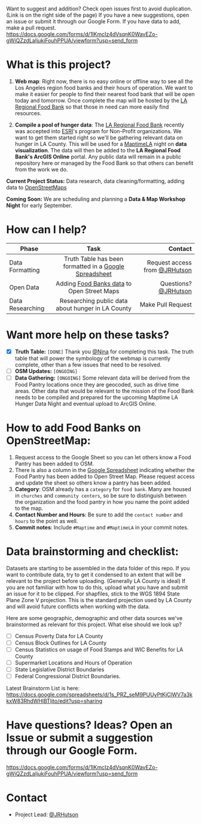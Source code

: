 Want to suggest and addition? Check open issues first to avoid duplication. (Link is on the right side of the page) If you have a new suggestions, open an issue or submit it through our Google Form. If you have data to add, make a pull request.
https://docs.google.com/forms/d/1IKmcIz4dVsqnK0WavEZo-gWiQZzdLaIjukiFouhPPUA/viewform?usp=send_form

# What is this project?

1. **Web map**: Right now, there is no easy online or offline way to see all the Los Angeles region food banks and their hours of operation. We want to make it easier for people to find their nearest food bank that will be open today and tomorrow. Once complete the map will be hosted by the [LA Regional Food Bank](https://www.lafoodbank.org/) so that those in need can more easily find resources.

2. **Compile a pool of hunger data**: The [LA Regional Food Bank](https://www.lafoodbank.org/) recently was accepted into [ESRI](http://www.esri.com/)'s program for Non-Profit organizations. We want to get them started right so we'll be gathering relevant data on hunger in LA County. This will be used for a [MaptimeLA](http://maptimela.github.io) night on **data visualization**. The data will then be added to the **LA Regional Food Bank's ArcGIS Online** portal. Any public data will remain in a public repository here or managed by the Food Bank so that others can benefit from the work we do.
 
**Current Project Status:** Data research, data cleaning/formatting, adding data to [OpenStreetMaps](http://www.openstreetmap.org/)

**Coming Soon:** We are scheduling and planning a **Data & Map Workshop Night** for early September.

# How can I help?

| Phase        | Task           | Contact  |
| ------------- |:-------------:| -----:|
| Data Formatting      | Truth Table has been formatted in a [Google Spreadsheet](https://docs.google.com/spreadsheets/d/1gfOMO2hE7KMb1lE7e9YKVpDVm0taH_0C9uIxy3KfZkM/edit#gid=0) |  Request access from [@JRHutson](https://github.com/JRHutson)  |
| Open Data | Adding [Food Banks data](https://docs.google.com/spreadsheets/d/1gfOMO2hE7KMb1lE7e9YKVpDVm0taH_0C9uIxy3KfZkM/edit#gid=0) to Open Street Maps |  Questions?  [@JRHutson](https://github.com/JRHutson) |
| Data Researching     | Researching public data about hunger in LA County      |   Make Pull Request |

# Want more help on these tasks? 

- [x] **Truth Table:** `[DONE]` Thank you [@Nina](https://github.com/matikin9) for completing this task. The truth table that will power the symbology of the webmap is currently complete, other than a few issues that need to be resolved.
- [ ] **OSM Updates:** `[ONGOING]` 
- [ ] **Data Gathering:** `[ONGOING]` Some relevant data will be derived from the Food Pantry locations once they are geocoded, such as drive time areas. Other data that would be relevant to the mission of the Food Bank needs to be compiled and prepared for the upcoming Maptime LA Hunger Data Night and eventual upload to ArcGIS Online.

# How to add Food Banks on OpenStreetMap:
1. Request access to the Google Sheet so you can let others know a Food Pantry has been added to OSM.
2. There is also a column in the [Google Spreadsheet](https://docs.google.com/spreadsheets/d/1gfOMO2hE7KMb1lE7e9YKVpDVm0taH_0C9uIxy3KfZkM/edit#gid=0) indicating whether the Food Pantry has been added to Open Street Map. Please request access and update the sheet so others know a pantry has been added. 
3. **Category**: OSM already has a `category` for `food bank`. Many are housed in `churches` and `community centers`, so be sure to distinguish between the organization and the food pantry in how you name the point added to the map. 
4. **Contact Number and Hours**: Be sure to add the `contact number` and `hours` to the point as well.
5. **Commit notes**: Include `#Maptime` and `#MaptimeLA` in your commit notes. 

# Data brainstorming and checklist:
Datasets are starting to be assembled in the data folder of this repo. If you want to contribute data, try to get it condensed to an extent that will be relevant to the project before uploading. (Generally LA County is ideal) If you are not familiar with how to do this, upload what you have and submit an issue for it to be clipped. For shapfiles, stick to the WGS 1894 State Plane Zone V projection. This is the standard projection used by LA County and will avoid future conflicts when working with the data.

Here are some geographic, demographic and other data sources we've brainstormed as relevant for this project. What else should we look up?
- [ ] Census Poverty Data for LA County
- [ ] Census Block Outlines for LA County
- [ ] Census Statistics on usage of Food Stamps and WIC Benefits for LA County
- [ ] Supermarket Locations and Hours of Operation
- [ ] State Legislative District Boundaries
- [ ] Federal Congressional District Boundaries. 

Latest Brainstorm List is here: https://docs.google.com/spreadsheets/d/1s_PRZ_seM9PUUyPtKjClWV7a3kkxW83RhdWHlBTljto/edit?usp=sharing
# Have questions? Ideas? Open an Issue or submit a suggestion through our Google Form.
https://docs.google.com/forms/d/1IKmcIz4dVsqnK0WavEZo-gWiQZzdLaIjukiFouhPPUA/viewform?usp=send_form

# Contact 
- Project Lead: [@JRHutson](https://github.com/JRHutson)
